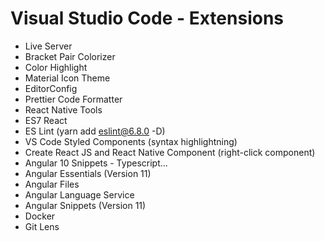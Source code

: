 # Visual Studio Code - Extensions

* Live Server
* Bracket Pair Colorizer
* Color Highlight
* Material Icon Theme
* EditorConfig
* Prettier Code Formatter
* React Native Tools
* ES7 React
* ES Lint (yarn add eslint@6.8.0 -D)
* VS Code Styled Components (syntax highlightning)
* Create React JS and React Native Component (right-click component)
* Angular 10 Snippets - Typescript...
* Angular Essentials (Version 11)
* Angular Files
* Angular Language Service
* Angular Snippets (Version 11)
* Docker
* Git Lens
